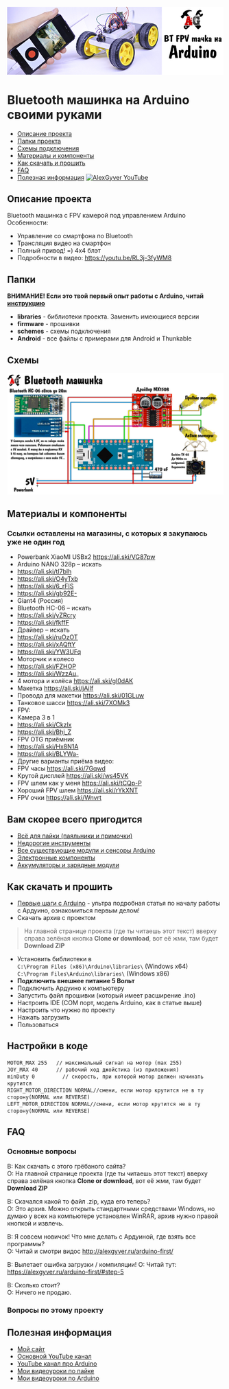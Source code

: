 ![PROJECT_PHOTO](https://github.com/AlexGyver/BluetoothCar/blob/master/proj_img.jpg)
# Bluetooth машинка на Arduino своими руками
* [Описание проекта](#chapter-0)
* [Папки проекта](#chapter-1)
* [Схемы подключения](#chapter-2)
* [Материалы и компоненты](#chapter-3)
* [Как скачать и прошить](#chapter-4)
* [FAQ](#chapter-5)
* [Полезная информация](#chapter-6)
[![AlexGyver YouTube](http://alexgyver.ru/git_banner.jpg)](https://www.youtube.com/channel/UCgtAOyEQdAyjvm9ATCi_Aig?sub_confirmation=1)

<a id="chapter-0"></a>
## Описание проекта
Bluetooth машинка с FPV камерой под управлением Arduino
Особенности:
- Управление со смартфона по Bluetooth
- Трансляция видео на смартфон
- Полный привод! =) 4х4 блэт
- Подробности в видео: https://youtu.be/RL3j-3fyWM8
<a id="chapter-1"></a>
## Папки
**ВНИМАНИЕ! Если это твой первый опыт работы с Arduino, читай [инструкцию](#chapter-4)**
- **libraries** - библиотеки проекта. Заменить имеющиеся версии
- **firmware** - прошивки
- **schemes** - схемы подключения
- **Android** - все файлы с примерами для Android и Thunkable

<a id="chapter-2"></a>
## Схемы
![SCHEME](https://github.com/AlexGyver/BluetoothCar/blob/master/schemes/scheme.jpg)

<a id="chapter-3"></a>
## Материалы и компоненты
### Ссылки оставлены на магазины, с которых я закупаюсь уже не один год
* Powerbank XiaoMI USBx2 https://ali.ski/VG87pw
* Arduino NANO 328p – искать
* https://ali.ski/tI7blh
* https://ali.ski/O4yTxb
* https://ali.ski/6_rFIS
* https://ali.ski/gb92E-
* Giant4 (Россия)
* Bluetooth HC-06 – искать
* https://ali.ski/yZRcry
* https://ali.ski/fkffF
* Драйвер – искать
* https://ali.ski/ruOzOT
* https://ali.ski/xAQftY
* https://ali.ski/YW3UFq
* Моторчик и колесо
* https://ali.ski/FZHOP  
* https://ali.ski/WzzAu_
* 4 мотора и колёса https://ali.ski/gI0dAK
* Макетка https://ali.ski/jAiIf
* Провода для макетки https://ali.ski/01GLuw
* Танковое шасси https://ali.ski/7XOMk3
* FPV:
* Камера 3 в 1
* https://ali.ski/Ckzlx  
* https://ali.ski/Bhj_Z
* FPV OTG приёмник
* https://ali.ski/Hx8N1A 
* https://ali.ski/BLYWa-
* Другие варианты приёма видео:
* FPV часы https://ali.ski/7Gqwd
* Крутой дисплей https://ali.ski/ws45VK
* FPV шлем как у меня https://ali.ski/tCQp-P
* Хороший FPV шлем https://ali.ski/rYkXNT
* FPV очки https://ali.ski/Wnvrt

## Вам скорее всего пригодится
* [Всё для пайки (паяльники и примочки)](http://alexgyver.ru/all-for-soldering/)
* [Недорогие инструменты](http://alexgyver.ru/my_instruments/)
* [Все существующие модули и сенсоры Arduino](http://alexgyver.ru/arduino_shop/)
* [Электронные компоненты](http://alexgyver.ru/electronics/)
* [Аккумуляторы и зарядные модули](http://alexgyver.ru/18650/)

<a id="chapter-4"></a>
## Как скачать и прошить
* [Первые шаги с Arduino](http://alexgyver.ru/arduino-first/) - ультра подробная статья по началу работы с Ардуино, ознакомиться первым делом!
* Скачать архив с проектом
> На главной странице проекта (где ты читаешь этот текст) вверху справа зелёная кнопка **Clone or download**, вот её жми, там будет **Download ZIP**
* Установить библиотеки в  
`C:\Program Files (x86)\Arduino\libraries\` (Windows x64)  
`C:\Program Files\Arduino\libraries\` (Windows x86)
* **Подключить внешнее питание 5 Вольт**
* Подключить Ардуино к компьютеру
* Запустить файл прошивки (который имеет расширение .ino)
* Настроить IDE (COM порт, модель Arduino, как в статье выше)
* Настроить что нужно по проекту
* Нажать загрузить
* Пользоваться  

## Настройки в коде
    MOTOR_MAX 255	// максимальный сигнал на мотор (max 255)
    JOY_MAX 40   	// рабочий ход джойстика (из приложения)
    minDuty 0         // скорость, при которой мотор должен начинать крутится
    RIGHT_MOTOR_DIRECTION NORMAL//смени, если мотор крутится не в ту сторону(NORMAL или REVERSE)
    LEFT_MOTOR_DIRECTION NORMAL//смени, если мотор крутится не в ту сторону(NORMAL или REVERSE)
	
<a id="chapter-5"></a>
## FAQ
### Основные вопросы
В: Как скачать с этого грёбаного сайта?  
О: На главной странице проекта (где ты читаешь этот текст) вверху справа зелёная кнопка **Clone or download**, вот её жми, там будет **Download ZIP**

В: Скачался какой то файл .zip, куда его теперь?  
О: Это архив. Можно открыть стандартными средствами Windows, но думаю у всех на компьютере установлен WinRAR, архив нужно правой кнопкой и извлечь.

В: Я совсем новичок! Что мне делать с Ардуиной, где взять все программы?  
О: Читай и смотри видос http://alexgyver.ru/arduino-first/

В: Вылетает ошибка загрузки / компиляции!
О: Читай тут: https://alexgyver.ru/arduino-first/#step-5

В: Сколько стоит?  
О: Ничего не продаю.

### Вопросы по этому проекту

<a id="chapter-6"></a>
## Полезная информация
* [Мой сайт](http://alexgyver.ru/)
* [Основной YouTube канал](https://www.youtube.com/channel/UCgtAOyEQdAyjvm9ATCi_Aig?sub_confirmation=1)
* [YouTube канал про Arduino](https://www.youtube.com/channel/UC4axiS76D784-ofoTdo5zOA?sub_confirmation=1)
* [Мои видеоуроки по пайке](https://www.youtube.com/playlist?list=PLOT_HeyBraBuMIwfSYu7kCKXxQGsUKcqR)
* [Мои видеоуроки по Arduino](http://alexgyver.ru/arduino_lessons/)
